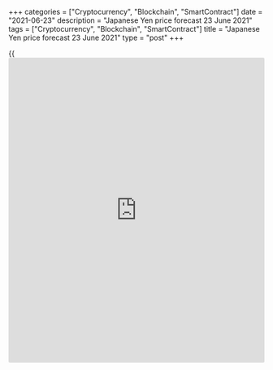 +++
categories = ["Cryptocurrency", "Blockchain", "SmartContract"]
date = "2021-06-23"
description = "Japanese Yen price forecast 23 June 2021"
tags = ["Cryptocurrency", "Blockchain", "SmartContract"]
title = "Japanese Yen price forecast 23 June 2021"
type = "post"
+++

{{<iframe id="large-banner" src="https://www.bounty.group/#slide=26.0" width="100%" height="600" scrolling="no" style="border: 0px solid rgb(216, 221, 230); border-radius: 3px;">}}

2021-06-23

2021-06-23

Yen is losing ground. Forecast as of 23.06.2021Dmitri Demidenko

When divergences in economic growth and monetary [policy](https://www.fintechee.com/policy/) help your
opponents, your success is likely to be short-term. Let us discuss the
Forex outlook and make up a [USDJPY][1] trading plan.

## Monthly Japanese yen fundamental forecast

The focus on accelerated GDP growth, and the Fed, which is ready to
allow the economy to overheat, made the Japanese yen the main outsider
of the year. Unsurprisingly, the flight of [investor](https://www.fintechee.com/tutorial-for-forex-trading/investor-mode/)s due to the Fed's
hawkish stance has turned the Japanese currency into the main
beneficiary of the events taking place after the June FOMC meeting.
However, a few days later, the [USDJPY][1] price rises again, signaling
that it is too early to abandon reflationary trading.

The [USDJPY][1] uptrend is based on divergences in economic growth and
monetary [policy](https://www.fintechee.com/policy/), as well as hopes for maintaining an increased risk
appetite, pushing Japanese [investor](https://www.fintechee.com/tutorial-for-forex-trading/investor-mode/)s to invest in US securities. Indeed,
while the United States and Europe are successfully tackling the
pandemic thanks to successful vaccinations, Japan is among the laggards.
This is evidenced not only by lockdowns but also by the outstripping
dynamics of business activity in the manufacturing sector over the
service sector. This is typical for the early period of economic
recovery.

### Dynamics of Japanese PMI



 _Source: Bloomberg._

Inflation in Japan has risen above zero for the first time in many
months, but compared to the United States, it is at an early stage. It
is not surprising that the Fed officials are starting to think about
curtailing QE and raising rates in 2023. The BoJ won't face this for a
very long time, and different rates of monetary restriction contribute
to the [USDJPY][1] growth.

### Dynamics of Japanese inflation

 _Source: Bloomberg._

The chances of congressional adoption of Joe Biden's fiscal stimulus
program have diminished significantly, but at the same time, the
likelihood of a corporate tax hike has gone down, which is good [news](https://www.letsplayfx.com/blog/forex-news-website/) for
the US stock market. Moreover, Wall Street experts forecast 64% YoY
growth in corporate income in the second quarter. The calculation base
is extremely low, as it falls on the recession. However, the figure is
up 8% compared to 2019, which is positive [news](https://www.letsplayfx.com/blog/forex-news-website/) for the S&P 500, global
risk appetite, and [USDJPY][1] bulls.

The Fed expects strong economic growth in 2021 (+7%), and further
inflation acceleration should lead to an increase in the yield on
10-year Treasury bonds. Reflationary trading remains in place, which
increases the risks of a USDJPY uptrend recovery. The yen has taken
advantage of the market's confusion about the Fed's short-term
intentions, but it remains an outsider in Forex in the medium and long
term.

### Monthly [USDJPY][1] trading plan

In my opinion, you shouldn't give up strategies that work. [In early
June][2], I recommended entering USDJPY long trades when the price
rebounds from the support at 109.2. [A week ago][3] I advised to add up
to them in case of a successful breakout of the resistance at 110.4. I
believe that the [USDJPY][1] has good chances to continue rising in the
direction of 112.5 and 114, so the previously formed positions should be
held.





## Price chart of USDJPY in real time mode

The content of this article reflects the author’s opinion and does not
necessarily reflect the official position of LiteForex. The material
published on this page is provided for informational purposes only and
should not be considered as the provision of investment advice for the
purposes of Directive 2004/39/EC.

Rate this article:

{{value}}

( {{count}} {{title}} )

   1. my.liteforex.com/trading/chart?symbol=USDJPY&returnUrl=true
   2. www.liteforex.com/blog/analysts-opinions/will-yen-spread-its-wings-forecast-as-of-07062021/
   3. www.liteforex.com/blog/analysts-opinions/yens-position-is-getting-worse-forecast-as-of-16062021/